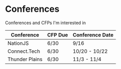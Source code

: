 # Conferences

Conferences and CFPs I'm interested in

| Conference     | CFP Due | Conference Date |
| -------------- | ------- | --------------- |
| NationJS       | 6/30    | 9/16            |
| Connect.Tech   | 6/30    | 10/20 - 10/22   |
| Thunder Plains | 6/30    | 11/3 - 11/4     |
